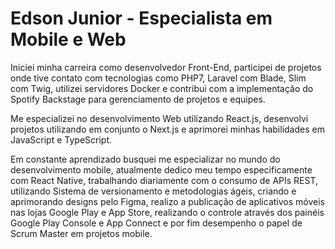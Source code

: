 # Edson Junior - Especialista em Mobile e Web

<p>Iniciei minha carreira como desenvolvedor Front-End, participei de projetos onde tive contato com tecnologias como PHP7, Laravel com Blade, Slim com Twig, utilizei servidores Docker e contribui com a implementação do Spotify Backstage para gerenciamento de projetos e equipes.

Me especializei no desenvolvimento Web utilizando React.js, desenvolvi projetos utilizando em conjunto o Next.js e aprimorei minhas habilidades em JavaScript e TypeScript.

Em constante aprendizado busquei me especializar no mundo do desenvolvimento mobile, atualmente dedico meu tempo especificamente com React Native, trabalhando diariamente com o consumo de APIs REST, utilizando Sistema de versionamento e metodologias ágeis, criando e aprimorando designs pelo Figma, realizo a publicação de aplicativos móveis nas lojas Google Play e App Store, realizando o controle através dos painéis Google Play Console e App Connect e por fim desempenho o papel de Scrum Master em projetos mobile.</p>
